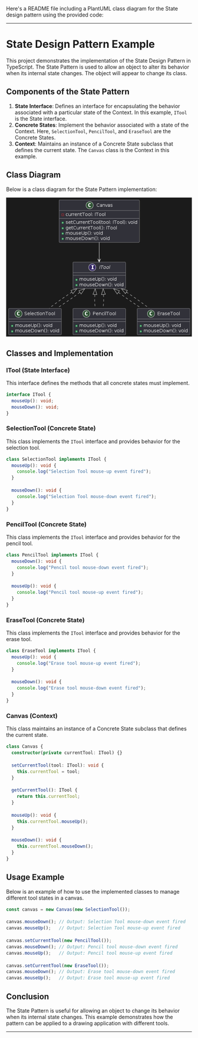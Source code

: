Here's a README file including a PlantUML class diagram for the State design pattern using the provided code:

---

# State Design Pattern Example

This project demonstrates the implementation of the State Design Pattern in TypeScript. The State Pattern is used to allow an object to alter its behavior when its internal state changes. The object will appear to change its class.

## Components of the State Pattern

1. **State Interface**: Defines an interface for encapsulating the behavior associated with a particular state of the Context. In this example, `ITool` is the State interface.
2. **Concrete States**: Implement the behavior associated with a state of the Context. Here, `SelectionTool`, `PencilTool`, and `EraseTool` are the Concrete States.
3. **Context**: Maintains an instance of a Concrete State subclass that defines the current state. The `Canvas` class is the Context in this example.

## Class Diagram

Below is a class diagram for the State Pattern implementation:

![State Pattern Class Diagram](/images/state-pattern.png)

## Classes and Implementation

### ITool (State Interface)

This interface defines the methods that all concrete states must implement.

```typescript
interface ITool {
  mouseUp(): void;
  mouseDown(): void;
}
```

### SelectionTool (Concrete State)

This class implements the `ITool` interface and provides behavior for the selection tool.

```typescript
class SelectionTool implements ITool {
  mouseUp(): void {
    console.log("Selection Tool mouse-up event fired");
  }

  mouseDown(): void {
    console.log("Selection Tool mouse-down event fired");
  }
}
```

### PencilTool (Concrete State)

This class implements the `ITool` interface and provides behavior for the pencil tool.

```typescript
class PencilTool implements ITool {
  mouseDown(): void {
    console.log("Pencil tool mouse-down event fired");
  }

  mouseUp(): void {
    console.log("Pencil tool mouse-up event fired");
  }
}
```

### EraseTool (Concrete State)

This class implements the `ITool` interface and provides behavior for the erase tool.

```typescript
class EraseTool implements ITool {
  mouseUp(): void {
    console.log("Erase tool mouse-up event fired");
  }

  mouseDown(): void {
    console.log("Erase tool mouse-down event fired");
  }
}
```

### Canvas (Context)

This class maintains an instance of a Concrete State subclass that defines the current state.

```typescript
class Canvas {
  constructor(private currentTool: ITool) {}

  setCurrentTool(tool: ITool): void {
    this.currentTool = tool;
  }

  getCurrentTool(): ITool {
    return this.currentTool;
  }

  mouseUp(): void {
    this.currentTool.mouseUp();
  }

  mouseDown(): void {
    this.currentTool.mouseDown();
  }
}
```


## Usage Example

Below is an example of how to use the implemented classes to manage different tool states in a canvas.

```typescript
const canvas = new Canvas(new SelectionTool());

canvas.mouseDown(); // Output: Selection Tool mouse-down event fired
canvas.mouseUp();   // Output: Selection Tool mouse-up event fired

canvas.setCurrentTool(new PencilTool());
canvas.mouseDown(); // Output: Pencil tool mouse-down event fired
canvas.mouseUp();   // Output: Pencil tool mouse-up event fired

canvas.setCurrentTool(new EraseTool());
canvas.mouseDown(); // Output: Erase tool mouse-down event fired
canvas.mouseUp();   // Output: Erase tool mouse-up event fired
```

## Conclusion

The State Pattern is useful for allowing an object to change its behavior when its internal state changes. This example demonstrates how the pattern can be applied to a drawing application with different tools.

---
